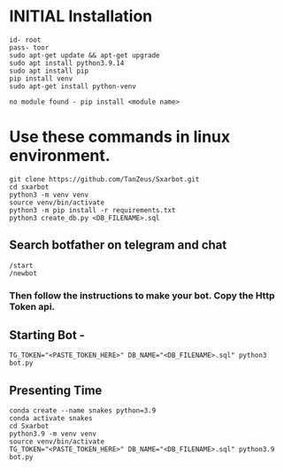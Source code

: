 # INITIAL Installation
```
id- root
pass- toor
sudo apt-get update && apt-get upgrade
sudo apt install python3.9.14
sudo apt install pip
pip install venv
sudo apt-get install python-venv

```
```
no module found - pip install <module name>
```
# Use these commands in linux environment.
```
git clone https://github.com/TanZeus/Sxarbot.git
cd sxarbot
python3 -m venv venv
source venv/bin/activate
python3 -m pip install -r requirements.txt
python3 create_db.py <DB_FILENAME>.sql
```
## Search botfather on telegram and chat
```
/start 
/newbot
```
### Then follow the instructions to make your bot. Copy the Http Token api.
## Starting Bot -
```
TG_TOKEN="<PASTE_TOKEN_HERE>" DB_NAME="<DB_FILENAME>.sql" python3 bot.py 
```

## Presenting Time
```
conda create --name snakes python=3.9
conda activate snakes
cd Sxarbot
python3.9 -m venv venv
source venv/bin/activate
TG_TOKEN="<PASTE_TOKEN_HERE>" DB_NAME="<DB_FILENAME>.sql" python3.9 bot.py 
```

